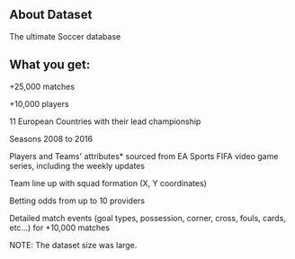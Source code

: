 ## About Dataset
The ultimate Soccer database

## What you get:

+25,000 matches

+10,000 players

11 European Countries with their lead championship

Seasons 2008 to 2016

Players and Teams' attributes* sourced from EA Sports FIFA video game series, including the weekly updates

Team line up with squad formation (X, Y coordinates)

Betting odds from up to 10 providers

Detailed match events (goal types, possession, corner, cross, fouls, cards, etc…) for +10,000 matches

NOTE: The dataset size was large.
